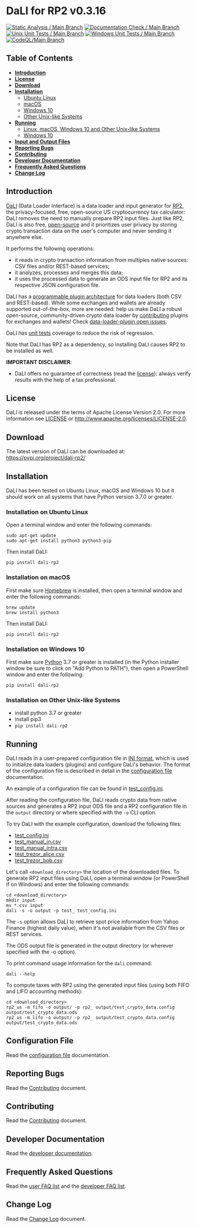 <!--- Copyright 2022 eprbell --->

<!--- Licensed under the Apache License, Version 2.0 (the "License"); --->
<!--- you may not use this file except in compliance with the License. --->
<!--- You may obtain a copy of the License at --->

<!---     http://www.apache.org/licenses/LICENSE-2.0 --->

<!--- Unless required by applicable law or agreed to in writing, software --->
<!--- distributed under the License is distributed on an "AS IS" BASIS, --->
<!--- WITHOUT WARRANTIES OR CONDITIONS OF ANY KIND, either express or implied. --->
<!--- See the License for the specific language governing permissions and --->
<!--- limitations under the License. --->

# DaLI for RP2 v0.3.16
[![Static Analysis / Main Branch](https://github.com/eprbell/dali-rp2/actions/workflows/static_analysis.yml/badge.svg)](https://github.com/eprbell/dali-rp2/actions/workflows/static_analysis.yml)
[![Documentation Check / Main Branch](https://github.com/eprbell/dali-rp2/actions/workflows/documentation_check.yml/badge.svg)](https://github.com/eprbell/dali-rp2/actions/workflows/documentation_check.yml)
[![Unix Unit Tests / Main Branch](https://github.com/eprbell/dali-rp2/actions/workflows/unix_unit_tests.yml/badge.svg)](https://github.com/eprbell/dali-rp2/actions/workflows/unix_unit_tests.yml)
[![Windows Unit Tests / Main Branch](https://github.com/eprbell/dali-rp2/actions/workflows/windows_unit_tests.yml/badge.svg)](https://github.com/eprbell/dali-rp2/actions/workflows/windows_unit_tests.yml)
[![CodeQL/Main Branch](https://github.com/eprbell/dali-rp2/actions/workflows/codeql-analysis.yml/badge.svg)](https://github.com/eprbell/dali-rp2/actions/workflows/codeql-analysis.yml)

## Table of Contents
* **[Introduction](https://github.com/eprbell/dali-rp2/tree/main/README.md#introduction)**
* **[License](https://github.com/eprbell/dali-rp2/tree/main/README.md#license)**
* **[Download](https://github.com/eprbell/dali-rp2/tree/main/README.md#download)**
* **[Installation](https://github.com/eprbell/dali-rp2/tree/main/README.md#installation)**
  * [Ubuntu Linux](https://github.com/eprbell/dali-rp2/tree/main/README.md#installation-on-ubuntu-linux)
  * [macOS](https://github.com/eprbell/dali-rp2/tree/main/README.md#installation-on-macos)
  * [Windows 10](https://github.com/eprbell/dali-rp2/tree/main/README.md#installation-on-windows-10)
  * [Other Unix-like Systems](https://github.com/eprbell/dali-rp2/tree/main/README.md#installation-on-other-unix-like-systems)
* **[Running](https://github.com/eprbell/dali-rp2/tree/main/README.md#running)**
  * [Linux, macOS, Windows 10 and Other Unix-like Systems](https://github.com/eprbell/dali-rp2/tree/main/README.md#running-on-linux-macos-windows-10-and-other-unix-like-systems)
  * [Windows 10](https://github.com/eprbell/dali-rp2/tree/main/README.md#running-on-windows-10)
* **[Input and Output Files](https://github.com/eprbell/dali-rp2/tree/main/README.md#input-and-output-files)**
* **[Reporting Bugs](https://github.com/eprbell/dali-rp2/tree/main/README.md#reporting-bugs)**
* **[Contributing](https://github.com/eprbell/dali-rp2/tree/main/README.md#contributing)**
* **[Developer Documentation](https://github.com/eprbell/dali-rp2/tree/main/README.md#developer-documentation)**
* **[Frequently Asked Questions](https://github.com/eprbell/dali-rp2/tree/main/README.md#frequently-asked-questions)**
* **[Change Log](https://github.com/eprbell/dali-rp2/tree/main/README.md#change-log)**

## Introduction
[DaLI](https://pypi.org/project/dali-rp2) (Data Loader Interface) is a data loader and input generator for [RP2](https://pypi.org/project/rp2/), the privacy-focused, free, open-source US cryptocurrency tax calculator: DaLI removes the need to manually prepare RP2 input files. Just like RP2, DaLI is also free, [open-source](https://github.com/eprbell/dali-rp2) and it prioritizes user privacy by storing crypto transaction data on the user's computer and never sending it anywhere else.

It performs the following operations:
* it reads in crypto transaction information from multiples native sources: CSV files and/or REST-based services;
* it analyzes, processes and merges this data;
* it uses the processed data to generate an ODS input file for RP2 and its respective JSON configuration file.

DaLI has a [programmable plugin architecture](https://github.com/eprbell/dali-rp2/tree/main/README.dev.md#dali-internals) for data loaders (both CSV and REST-based). While some exchanges and wallets are already supported out-of-the-box, more are needed: help us make DaLI a robust open-source, community-driven crypto data loader by [contributing](https://github.com/eprbell/dali-rp2/tree/main/CONTRIBUTING.md#contributing-to-the-repository) plugins for exchanges and wallets! Check [data-loader-plugin open issues](https://github.com/eprbell/dali-rp2/issues).

DaLI has [unit tests](https://github.com/eprbell/dali-rp2/tree/main/tests/) coverage to reduce the risk of regression.

Note that DaLI has RP2 as a dependency, so installing DaLI causes RP2 to be installed as well.

**IMPORTANT DISCLAIMER**:
* DaLI offers no guarantee of correctness (read the [license](https://github.com/eprbell/dali-rp2/tree/main/LICENSE)): always verify results with the help of a tax professional.

## License
DaLI is released under the terms of Apache License Version 2.0. For more information see [LICENSE](https://github.com/eprbell/dali-rp2/tree/main/LICENSE) or <http://www.apache.org/licenses/LICENSE-2.0>.

## Download
The latest version of DaLI can be downloaded at: <https://pypi.org/project/dali-rp2/>

## Installation
DaLI has been tested on Ubuntu Linux, macOS and Windows 10 but it should work on all systems that have Python version 3.7.0 or greater.

### Installation on Ubuntu Linux
Open a terminal window and enter the following commands:
```
sudo apt-get update
sudo apt-get install python3 python3-pip
```

Then install DaLI:
```
pip install dali-rp2
```
### Installation on macOS
First make sure [Homebrew](https://brew.sh) is installed, then open a terminal window and enter the following commands:
```
brew update
brew install python3
```

Then install DaLI:
```
pip install dali-rp2
```
### Installation on Windows 10
First make sure [Python](https://python.org) 3.7 or greater is installed (in the Python installer window be sure to click on "Add Python to PATH"), then open a PowerShell window and enter the following:
```
pip install dali-rp2
```

### Installation on Other Unix-like Systems
* install python 3.7 or greater
* install pip3
* `pip install dali-rp2`

## Running
DaLI reads in a user-prepared configuration file in [INI format](https://en.wikipedia.org/wiki/INI_file), which is used to initialize data loaders (plugins) and configure DaLI's behavior. The format of the configuration file is described in detail in the [configuration file](https://github.com/eprbell/dali-rp2/tree/main/docs/configuration_file.md) documentation.

An example of a configuration file can be found in [test_config.ini](https://github.com/eprbell/dali-rp2/tree/main/config/test_config.ini).

After reading the configuration file, DaLI reads crypto data from native sources and generates a RP2 input ODS file and a RP2 configuration file in the `output` directory or where specified with the `-o` CLI option.

To try DaLI with the example configuration, download the following files:
* [test_config.ini](https://github.com/eprbell/dali-rp2/tree/main/config/test_config.ini)
* [test_manual_in.csv](https://github.com/eprbell/dali-rp2/tree/main/input/test_manual_in.csv)
* [test_manual_intra.csv](https://github.com/eprbell/dali-rp2/tree/main/input/test_manual_intra.csv)
* [test_trezor_alice.csv](https://github.com/eprbell/dali-rp2/tree/main/input/test_trezor_alice_btc.csv)
* [test_trezor_bob.csv](https://github.com/eprbell/dali-rp2/tree/main/input/test_trezor_bob_btc.csv)

Let's call `<download_directory>` the location of the downloaded files. To generate RP2 input files using DaLI, open a terminal window (or PowerShell if on Windows) and enter the following commands:
  ```
  cd <download_directory>
  mkdir input
  mv *.csv input
  dali -s -o output -p test_ test_config.ini
  ```
The `-s` option allows DaLI to retrieve spot price information from Yahoo Finance (highest daily value), when it's not available from the CSV files or REST services.

The ODS output file is generated in the output directory (or wherever specified with the -o option).

To print command usage information for the `dali` command:
  ```
  dali --help
  ```

To compute taxes with RP2 using the generated input files (using both FIFO and LIFO accounting methods):
  ```
  cd <download_directory>
  rp2_us -m fifo -o output/ -p rp2_ output/test_crypto_data.config output/test_crypto_data.ods
  rp2_us -m lifo -o output/ -p rp2_ output/test_crypto_data.config output/test_crypto_data.ods
  ```

## Configuration File
Read the [configuration file](https://github.com/eprbell/dali-rp2/tree/main/docs/configuration_file.md) documentation.

## Reporting Bugs
Read the [Contributing](https://github.com/eprbell/dali-rp2/tree/main/CONTRIBUTING.md#reporting-bugs) document.

## Contributing
Read the [Contributing](https://github.com/eprbell/dali-rp2/tree/main/CONTRIBUTING.md) document.

## Developer Documentation
Read the [developer documentation](https://github.com/eprbell/dali-rp2/tree/main/README.dev.md).

## Frequently Asked Questions
Read the [user FAQ list](https://github.com/eprbell/dali-rp2/tree/main/docs/user_faq.md) and the [developer FAQ list](https://github.com/eprbell/dali-rp2/tree/main/docs/developer_faq.md).

## Change Log
Read the [Change Log](https://github.com/eprbell/dali-rp2/tree/main/CHANGELOG.md) document.
